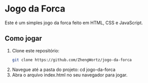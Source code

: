 # Jogo da Forca

Este é um simples jogo da forca feito em HTML, CSS e JavaScript.

## Como jogar

1. Clone este repositório:
   ```bash
   git clone https://github.com/ZhengWortz/jogo-da-forca
2. Navegue até a pasta do projeto:
   cd jogo-da-forca
3. Abra o arquivo index.html no seu navegador para jogar.

